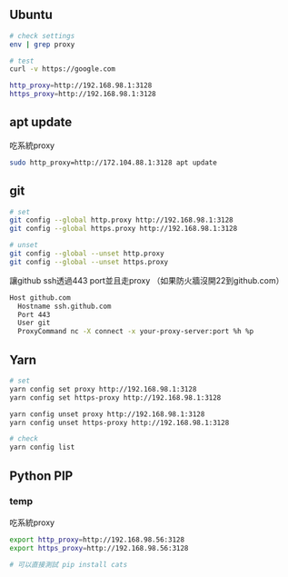 ## Ubuntu

```bash
# check settings
env | grep proxy

# test
curl -v https://google.com
```

```bash filename="/etc/environment"
http_proxy=http://192.168.98.1:3128
https_proxy=http://192.168.98.1:3128
```

## apt update

吃系統proxy

```bash
sudo http_proxy=http://172.104.88.1:3128 apt update
```

## git

```bash
# set
git config --global http.proxy http://192.168.98.1:3128
git config --global https.proxy http://192.168.98.1:3128

# unset
git config --global --unset http.proxy
git config --global --unset https.proxy
```

讓github ssh透過443 port並且走proxy
（如果防火牆沒開22到github.com）

```bash filename="~/.ssh/config"
Host github.com
  Hostname ssh.github.com
  Port 443
  User git
  ProxyCommand nc -X connect -x your-proxy-server:port %h %p
```

## Yarn

```bash
# set
yarn config set proxy http://192.168.98.1:3128
yarn config set https-proxy http://192.168.98.1:3128

yarn config unset proxy http://192.168.98.1:3128
yarn config unset https-proxy http://192.168.98.1:3128

# check
yarn config list
```

## Python PIP

### temp

吃系統proxy

```bash
export http_proxy=http://192.168.98.56:3128
export https_proxy=http://192.168.98.56:3128

# 可以直接測試 pip install cats
```

